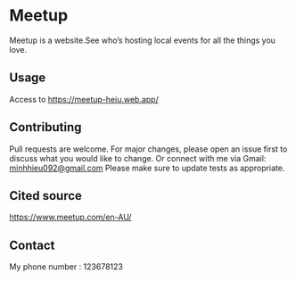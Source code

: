 # Meetup

Meetup is a website.See who’s hosting local events for all the things you love.

## Usage
Access to https://meetup-heiu.web.app/

## Contributing
Pull requests are welcome. For major changes, please open an issue first to discuss what you would like to change. Or connect with me via Gmail: minhhieu092@gmail.com
Please make sure to update tests as appropriate.
## Cited source
https://www.meetup.com/en-AU/
## Contact 
My phone number : 123678123